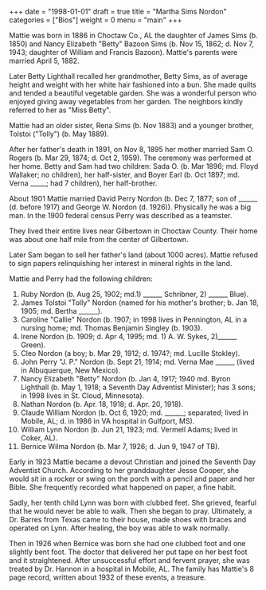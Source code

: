 +++
date = "1998-01-01"
draft = true
title = "Martha Sims Nordon"
categories = ["Bios"]
weight = 0
menu =  "main"
+++

Mattie was born in 1886 in Choctaw Co., AL the daughter of James Sims (b. 1850) and Nancy Elizabeth "Betty" Bazoon Sims (b. Nov 15, 1862; d. Nov 7, 1943; daughter of William and Francis Bazoon).  Mattie's parents were married April 5, 1882.

Later Betty Lighthall recalled her grandmother, Betty Sims, as of average height and weight with her white hair fashioned into a bun.  She made quilts and tended a beautiful vegetable garden.  She was a wonderful person who enjoyed giving away vegetables from her garden.  The neighbors kindly referred to her as "Miss Betty".

Mattie had an older sister, Rena Sims (b. Nov 1883) and a younger brother, Tolstoi ("Tolly") (b. May 1889).

After her father's death in 1891, on Nov 8, 1895 her mother married Sam O. Rogers (b. Mar 29, 1874; d. Oct 2, 1959).  The ceremony was performed at her home.  Betty and Sam had two children: Sada O. (b. Mar 1896; md. Floyd Wallaker; no children), her half-sister, and Boyer Earl (b. Oct 1897; md. Verna _____; had 7 children), her half-brother. 

About 1901 Mattie married David Perry Nordon (b. Dec 7, 1877; son of ______ (d. before 1917) and George W. Nordon (d. 1926)).  Physically he was a big man.  In the 1900 federal census Perry was described as a teamster.  

They lived their entire lives near Gilbertown in Choctaw County.  Their home was about one half mile from the center of Gilbertown.

Later Sam began to sell her father's land (about 1000 acres).  Mattie refused to sign papers relinquishing her interest in mineral rights in the land.  

Mattie and Perry had the following children:

1) Ruby Nordon (b. Aug 25, 1902; md.1) ______ Schribner, 2) ______ Blue).
2) James Tolstoi "Tolly" Nordon (named for his mother's brother; b. Jan 18, 1905; md. Bertha ______).
3) Caroline "Callie" Nordon (b. 1907; in 1998 lives in Pennington, AL in a nursing home; md. Thomas Benjamin Singley (b. 1903).
4) Irene Nordon (b. 1909; d. Apr 4, 1995; md. 1) A. W. Sykes, 2)______ Green).
5) Cleo Nordon (a boy; b. Mar 29, 1912; d. 1974?; md. Lucille Stokley).
6) John Perry "J. P." Nordon (b. Sept 21, 1914; md. Verna Mae ______ (lived in Albuquerque, New Mexico).
7) Nancy Elizabeth "Betty" Nordon (b. Jan 4, 1917; 1940 md. Byron Lighthall (b. May 1, 1918; a Seventh Day Adventist Minister); has 3 sons; in 1998 lives in St. Cloud, Minnesota).
8) Nathan Nordon (b. Apr. 18, 1918; d. Apr. 20, 1918).
9) Claude William Nordon (b. Oct 6, 1920; md. ______; separated; lived in Mobile, AL; d. in 1986 in VA hospital in Gulfport, MS).
10) William Lynn Nordon (b. Jun 21, 1923; md. Vermell Adams; lived in Coker, AL).
11) Bernice Wilma Nordon (b. Mar 7, 1926; d. Jun 9, 1947 of TB).

Early in 1923 Mattie became a devout Christian and joined the Seventh Day Adventist Church.  According to her granddaughter Jesse Cooper, she would sit in a rocker or swing on the porch with a pencil and paper and her Bible.  She frequently recorded what happened on paper, a fine habit.

Sadly, her tenth child Lynn was born with clubbed feet.  She grieved, fearful that he would never be able to walk.  Then she began to pray.  Ultimately, a Dr. Barres from Texas came to their house, made shoes with braces and operated on Lynn.  After healing, the boy was able to walk normally.  

Then in 1926 when Bernice was born she had one clubbed foot and one slightly bent foot.  The doctor that delivered her put tape on her best foot and it straightened.  After unsuccessful effort and fervent prayer, she was treated by Dr. Hannon in a hospital in Mobile, AL.  The family has Mattie's 8 page record, written about 1932 of these events, a treasure.
